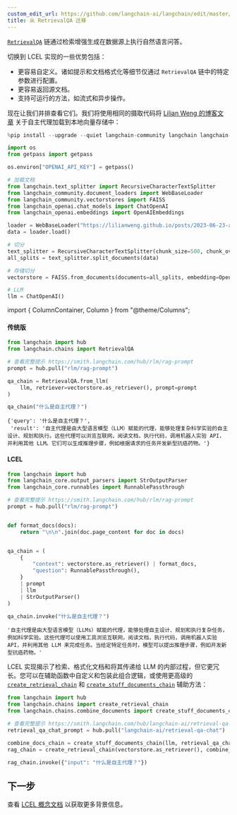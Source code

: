 ```yaml
---
custom_edit_url: https://github.com/langchain-ai/langchain/edit/master/docs/docs/versions/migrating_chains/retrieval_qa.ipynb
title: 从 RetrievalQA 迁移
---
```


[`RetrievalQA`](https://api.python.langchain.com/en/latest/chains/langchain.chains.retrieval_qa.base.RetrievalQA.html) 链通过检索增强生成在数据源上执行自然语言问答。

切换到 LCEL 实现的一些优势包括：

- 更容易自定义。诸如提示和文档格式化等细节仅通过 `RetrievalQA` 链中的特定参数进行配置。
- 更容易返回源文档。
- 支持可运行的方法，如流式和异步操作。

现在让我们并排查看它们。我们将使用相同的摄取代码将 [Lilian Weng 的博客文章](https://lilianweng.github.io/posts/2023-06-23-agent/) 关于自主代理加载到本地向量存储中：

```python
%pip install --upgrade --quiet langchain-community langchain langchain-openai faiss-cpu
```

```python
import os
from getpass import getpass

os.environ["OPENAI_API_KEY"] = getpass()
```

```python
# 加载文档
from langchain.text_splitter import RecursiveCharacterTextSplitter
from langchain_community.document_loaders import WebBaseLoader
from langchain_community.vectorstores import FAISS
from langchain_openai.chat_models import ChatOpenAI
from langchain_openai.embeddings import OpenAIEmbeddings

loader = WebBaseLoader("https://lilianweng.github.io/posts/2023-06-23-agent/")
data = loader.load()

# 切分
text_splitter = RecursiveCharacterTextSplitter(chunk_size=500, chunk_overlap=0)
all_splits = text_splitter.split_documents(data)

# 存储切分
vectorstore = FAISS.from_documents(documents=all_splits, embedding=OpenAIEmbeddings())

# LLM
llm = ChatOpenAI()
```

import { ColumnContainer, Column } from "@theme/Columns";

<ColumnContainer>

<Column>

#### 传统版


```python
from langchain import hub
from langchain.chains import RetrievalQA

# 查看完整提示 https://smith.langchain.com/hub/rlm/rag-prompt
prompt = hub.pull("rlm/rag-prompt")

qa_chain = RetrievalQA.from_llm(
    llm, retriever=vectorstore.as_retriever(), prompt=prompt
)

qa_chain("什么是自主代理？")
```


```output
{'query': '什么是自主代理？',
 'result': '自主代理是由大型语言模型（LLM）赋能的代理，能够处理复杂科学实验的自主设计、规划和执行。这些代理可以浏览互联网，阅读文档，执行代码，调用机器人实验 API，并利用其他 LLM。它们可以生成推理步骤，例如根据请求的任务开发新型抗癌药物。'}
```


</Column>

<Column>

#### LCEL




```python
from langchain import hub
from langchain_core.output_parsers import StrOutputParser
from langchain_core.runnables import RunnablePassthrough

# 查看完整提示 https://smith.langchain.com/hub/rlm/rag-prompt
prompt = hub.pull("rlm/rag-prompt")


def format_docs(docs):
    return "\n\n".join(doc.page_content for doc in docs)


qa_chain = (
    {
        "context": vectorstore.as_retriever() | format_docs,
        "question": RunnablePassthrough(),
    }
    | prompt
    | llm
    | StrOutputParser()
)

qa_chain.invoke("什么是自主代理？")
```


```output
'自主代理是由大型语言模型（LLMs）赋能的代理，能够处理自主设计、规划和执行复杂任务，例如科学实验。这些代理可以使用工具浏览互联网，阅读文档，执行代码，调用机器人实验 API，并利用其他 LLM 来完成任务。当给定特定任务时，模型可以提出推理步骤，例如开发新型抗癌药物。'
```


</Column>
</ColumnContainer>

LCEL 实现揭示了检索、格式化文档和将其传递给 LLM 的内部过程，但它更冗长。您可以在辅助函数中自定义和包装此组合逻辑，或使用更高级的 [`create_retrieval_chain`](https://api.python.langchain.com/en/latest/chains/langchain.chains.retrieval.create_retrieval_chain.html) 和 [`create_stuff_documents_chain`](https://api.python.langchain.com/en/latest/chains/langchain.chains.combine_documents.stuff.create_stuff_documents_chain.html) 辅助方法：

```python
from langchain import hub
from langchain.chains import create_retrieval_chain
from langchain.chains.combine_documents import create_stuff_documents_chain

# 查看完整提示 https://smith.langchain.com/hub/langchain-ai/retrieval-qa-chat
retrieval_qa_chat_prompt = hub.pull("langchain-ai/retrieval-qa-chat")

combine_docs_chain = create_stuff_documents_chain(llm, retrieval_qa_chat_prompt)
rag_chain = create_retrieval_chain(vectorstore.as_retriever(), combine_docs_chain)

rag_chain.invoke({"input": "什么是自主代理？"})
```

## 下一步

查看 [LCEL 概念文档](/docs/concepts/#langchain-expression-language-lcel) 以获取更多背景信息。